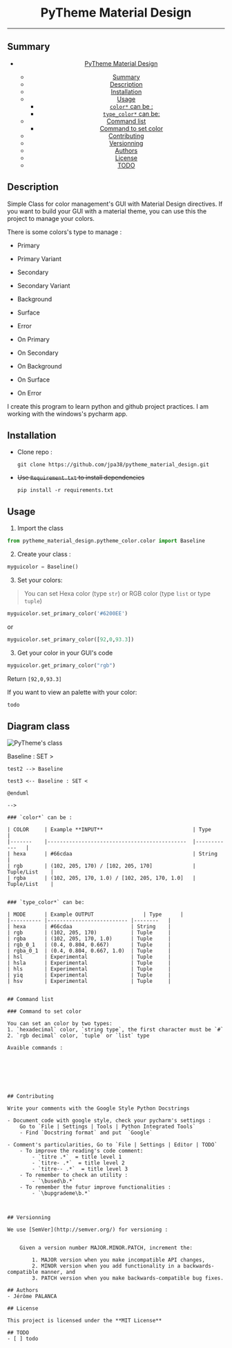

# <center>PyTheme Material Design

</center>

---

## Summary

- [<center>PyTheme Material Design](#centerpytheme-material-design)
  - [Summary](#summary)
  - [Description](#description)
  - [Installation](#installation)
  - [Usage](#usage)
    - [`color*` can be :](#color-can-be)
    - [`type_color*` can be:](#typecolor-can-be)
  - [Command list](#command-list)
    - [Command to set color](#command-to-set-color)
  - [Contributing](#contributing)
  - [Versionning](#versionning)
  - [Authors](#authors)
  - [License](#license)
  - [TODO](#todo)

## Description

Simple Class for color management's GUI with Material Design directives. If you want to build your GUI with a material theme, you can use this the project to manage your colors.

There is some colors's type to manage :
- Primary
- Primary Variant
- Secondary
- Secondary Variant
  
- Background
- Surface
- Error
  
- On Primary
- On Secondary
- On Background
- On Surface
- On Error


I create this program to learn python and github project practices.
I am working with the windows's pycharm app.

## Installation

- Clone repo :
  ```
  git clone https://github.com/jpa38/pytheme_material_design.git
  ```
- ~~Use `Requirement.txt` to install dependencies~~
  ```
  pip install -r requirements.txt
  ```

## Usage

1. Import the class
```python
from pytheme_material_design.pytheme_color.color import Baseline
 ```

2. Create your class :
```python
myguicolor = Baseline()
```

3. Set your colors:

> You can set Hexa color (type `str`) or RGB color (type `list` or type `tuple`)


```python
myguicolor.set_primary_color('#6200EE')
```
or
```python
myguicolor.set_primary_color([92,0,93.3])
```

3. Get your color in your GUI's code

```python
myguicolor.get_primary_color("rgb")
```
Return `[92,0,93.3]`

If you want to view an palette with your color:
```python
todo
```
## Diagram class

![PyTheme's class](https://www.plantuml.com/plantuml/png/0/dPHDImCn48RlXVw7kQrMt7eHeL0eYdeLsdj9a-asc4rACgiiudyt-r7jxdQRhfT0vdtoJcOc101WuOXPob8r7laTJ2F7cK9ukB-3Jobe5qqhWIJvy5k-sc6AaGEkc7FZKIMM6tXa3fNK25zLD8vXISQo1E79A6FZk8pV0csKYNaHWXaewQZYv_FVSo-PvYIDzeaA7SZ0w_CAgZErpmqaIEkzbIcp-RgKhb8ZS79zGlvWLZ9DVPX3RhGuu_C719msZBydrcHQz5fbTiiuzibehR7_4eqETSCJmKez4wwXC3fVXYTwBXkOyx8zPs_eEeCkruDX4sWEg0PdbE_hkqwE3xNRSJ4-A4kdeQ4qZTu6uECs1z3E2mdp0njqwlLSa6H8lQsNrKj_7twd1MhXFxWV "PyTheme's class")

<!---
```plantuml
    @startuml
    /'scale 750 width'/
    title PyTheme's class

    class Baseline {
    .. Storage Color..
   - tblo.color : list
    ==
    .. Function's list to GET color ..
   + get_primary_color(<b>type_color*</b>)
   + get_primary_variant_color(<b>type_color*</b>)
   + get_secondary_color(<b>type_color*</b>)
   + get_secondary_variant_color(<b>type_color*</b>)
   + get_background_color(<b>type_color*</b>)
   + get_surface_color(<b>type_color*</b>)
   + get_error_color(<b>type_color*</b>)
   + get_error_color(<b>type_color*</b>)
   + get_on_primary_color(<b>type_color*</b>)
   + get_on_secondary_color(<b>type_color*</b>)
   + get_on_background_color(<b>type_color*</b>)
   + get_on_surface_color(<b>type_color*</b>)
   + get_on_error_color(<b>type_color*</b>)
    ==
    .. Function's list to SET color ..
    + set_primary_color(<b>color*</b>)
    + set_primary_variant_color(<b>color*</b>)
    + set_secondary_color(<b>color*</b>)
    + set_secondary_variant_color(<b>color*</b>)
    + set_background_color(<b>color*</b>)
    + set_surface_color(<b>color*</b>)
    + set_error_color(<b>color*</b>)
    + set_on_primary_color(<b>color*</b>)
    + set_on_secondary_color(<b>color*</b>)
    + set_on_background_color(<b>color*</b>)
    + set_on_surface_color(<b>color*</b>)
    + set_on_error_color(<b>color*</b>)
    }

    Class input_rgb {
        set_primary_color()
    }

    hide input_rgb circle

    input_rgb --> Baseline : SET >
    test2 --> Baseline

    test3 <-- Baseline : SET <

    @enduml
```
-->

### `color*` can be :

| COLOR 	| Example **INPUT**                           	| Type       	|
|-------	|---------------------------------------------	|------------	|
| hexa  	| #66cdaa                                     	| String     	|
| rgb   	| (102, 205, 170) / [102, 205, 170]           	| Tuple/List 	|
| rgba  	| (102, 205, 170, 1.0) / [102, 205, 170, 1.0] 	| Tuple/List 	|


### `type_color*` can be:

| MODE     	| Example OUTPUT             	| Type   	|
|----------	|--------------------------	|--------	|
| hexa     	| #66cdaa                  	| String 	|
| rgb      	| (102, 205, 170)          	| Tuple  	|
| rgba     	| (102, 205, 170, 1.0)     	| Tuple  	|
| rgb_0_1  	| (0.4, 0.804, 0.667)      	| Tuple  	|
| rgba_0_1 	| (0.4, 0.804, 0.667, 1.0) 	| Tuple  	|
| hsl      	| Experimental             	| Tuple  	|
| hsla     	| Experimental             	| Tuple  	|
| hls      	| Experimental             	| Tuple  	|
| yiq      	| Experimental             	| Tuple  	|
| hsv      	| Experimental             	| Tuple  	|


## Command list

### Command to set color

You can set an color by two types:
1. `hexadecimal` color, `string type`, the first character must be `#`
2. `rgb decimal` color, `tuple` or `list` type

Avaible commands :







## Contributing

Write your comments with the Google Style Python Docstrings

- Document code with google style, check your pycharm's settings :
    Go to `File | Settings | Tools | Python Integrated Tools`
    - Find `Docstring format` and put  `Google`

- Comment's particularities, Go to `File | Settings | Editor | TODO`
    - To improve the reading's code comment:
        - `titre .*`  = title level 1
        - `titre- .*`  = title level 2
        - `titre-- .*`  = title level 3
    - To remember to check an utility :
        - `\bused\b.*`
    - To remember the futur improve functionalities :
        - `\bupgrademe\b.*`



## Versionning

We use [SemVer](http://semver.org/) for versioning :


    Given a version number MAJOR.MINOR.PATCH, increment the:

        1. MAJOR version when you make incompatible API changes,
        2. MINOR version when you add functionality in a backwards-compatible manner, and
        3. PATCH version when you make backwards-compatible bug fixes.

## Authors
- Jérôme PALANCA

## License

This project is licensed under the **MIT License**

## TODO
- [ ] todo
